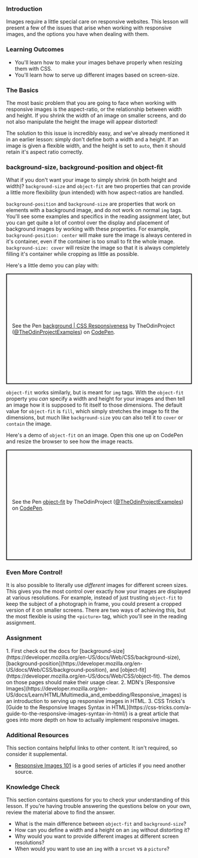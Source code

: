 ### Introduction
Images require a little special care on responsive websites. This lesson will present a few of the issues that arise when working with responsive images, and the options you have when dealing with them.

### Learning Outcomes
* You'll learn how to make your images behave properly when resizing them with CSS.
* You'll learn how to serve up different images based on screen-size.

### The Basics

The most basic problem that you are going to face when working with responsive images is the aspect-ratio, or the relationship between width and height. If you shrink the width of an image on smaller screens, and do not also manipulate the height the image will appear distorted!

The solution to this issue is incredibly easy, and we've already mentioned it in an earlier lesson: simply don't define both a width and a height. If an image is given a flexible width, and the height is set to `auto`, then it should retain it's aspect ratio correctly.

### background-size, background-position and object-fit
What if you don't want your image to simply shrink (in both height and width)? `background-size` and `object-fit` are two properties that can provide a little more flexibility (pun intended) with how aspect-ratios are handled.

`background-position` and `background-size` are properties that work on elements with a background image, and do not work on normal `img` tags. You'll see some examples and specifics in the reading assignment later, but you can get quite a lot of control over the display and placement of background images by working with these properties. For example, `background-position: center` will make sure the image is always centered in it's container, even if the container is too small to fit the whole image. `background-size: cover` will resize the image so that it is always completely filling it's container while cropping as little as possible.

Here's a little demo you can play with:

<p class="codepen" data-height="300" data-theme-id="dark" data-default-tab="css,result" data-slug-hash="powxJXV" data-editable="true" data-user="TheOdinProjectExamples" style="height: 300px; box-sizing: border-box; display: flex; align-items: center; justify-content: center; border: 2px solid; margin: 1em 0; padding: 1em;">
  <span>See the Pen <a href="https://codepen.io/TheOdinProjectExamples/pen/powxJXV">
  background | CSS Responsiveness</a> by TheOdinProject (<a href="https://codepen.io/TheOdinProjectExamples">@TheOdinProjectExamples</a>)
  on <a href="https://codepen.io">CodePen</a>.</span>
</p>
<script async src="https://cpwebassets.codepen.io/assets/embed/ei.js"></script>

`object-fit` works similarly, but is meant for `img` tags. With the `object-fit` property you _can_ specify a width and height for your images and then tell an image how it is supposed to fit itself to those dimensions. The default value for `object-fit` is `fill`, which simply stretches the image to fit the dimensions, but much like `background-size` you can also tell it to `cover` or `contain` the image.

Here's a demo of `object-fit` on an image. Open this one up on CodePen and resize the browser to see how the image reacts.

<p class="codepen" data-height="300" data-theme-id="dark" data-default-tab="css,result" data-slug-hash="NWgOGGX" data-editable="true" data-user="TheOdinProjectExamples" style="height: 300px; box-sizing: border-box; display: flex; align-items: center; justify-content: center; border: 2px solid; margin: 1em 0; padding: 1em;">
  <span>See the Pen <a href="https://codepen.io/TheOdinProjectExamples/pen/NWgOGGX">
  object-fit</a> by TheOdinProject (<a href="https://codepen.io/TheOdinProjectExamples">@TheOdinProjectExamples</a>)
  on <a href="https://codepen.io">CodePen</a>.</span>
</p>
<script async src="https://cpwebassets.codepen.io/assets/embed/ei.js"></script>

### Even More Control!
It is also possible to literally use _different_ images for different screen sizes. This gives you the most control over exactly how your images are displayed at various resolutions. For example, instead of just trusting `object-fit` to keep the subject of a photograph in frame, you could present a cropped version of it on smaller screens. There are two ways of achieving this, but the most flexible is using the `<picture>` tag, which you'll see in the reading assignment.

### Assignment
<div class="lesson-content__panel" markdown="1">
1. First check out the docs for [background-size](https://developer.mozilla.org/en-US/docs/Web/CSS/background-size), [background-position](https://developer.mozilla.org/en-US/docs/Web/CSS/background-position), and [object-fit](https://developer.mozilla.org/en-US/docs/Web/CSS/object-fit). The demos on those pages should make their usage clear.
2. MDN's [Responsive Images](https://developer.mozilla.org/en-US/docs/Learn/HTML/Multimedia_and_embedding/Responsive_images) is an introduction to serving up responsive images in HTML.
3. CSS Tricks's [Guide to the Responsive Images Syntax in HTML](https://css-tricks.com/a-guide-to-the-responsive-images-syntax-in-html/) is a great article that goes into more depth on how to actually implement responsive images.
</div>

### Additional Resources
This section contains helpful links to other content. It isn't required, so consider it supplemental.

* [Responsive Images 101](https://cloudfour.com/thinks/responsive-images-101-definitions/) is a good series of articles if you need another source.

### Knowledge Check
This section contains questions for you to check your understanding of this lesson. If you’re having trouble answering the questions below on your own, review the material above to find the answer.

* What is the main difference between `object-fit` and `background-size`?
* How can you define a width and a height on an `img` without distorting it?
* Why would you want to provide different images at different screen resolutions?
* When would you want to use an `img` with a `srcset` vs a `picture`?